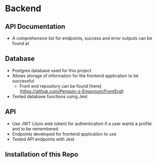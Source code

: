 # Backend

## API Documentation
* A comprehensive list for endpoints, success and error outputs can be found at 

## Database 
* Postgres database used for this project 
* Allows storage of information for the frontend application to be successful 
    - Front end repository can be found [here] (https://github.com/Penguin-s-Emporium/FrontEnd)
* Tested database functions using Jest 

## API 
* Use JWT (Json web token) for authentication if a user wants a profile and to be remembered 
* Endpoints developed for frontend application to use 
* Tested API endpoints with Jest 


## Installation of this Repo